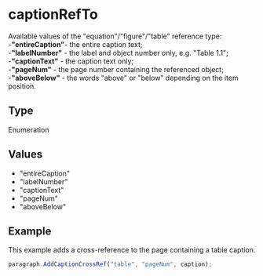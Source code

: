 # captionRefTo

Available values of the "equation"/"figure"/"table" reference type:\
-**"entireCaption"**- the entire caption text;\
-**"labelNumber"** - the label and object number only, e.g. "Table 1.1";\
-**"captionText"** - the caption text only;\
-**"pageNum"** - the page number containing the referenced object;\
-**"aboveBelow"** - the words "above" or "below" depending on the item position.

## Type

Enumeration

## Values

- "entireCaption"
- "labelNumber"
- "captionText"
- "pageNum"
- "aboveBelow"


## Example

This example adds a cross-reference to the page containing a table caption.

```javascript editor-
paragraph.AddCaptionCrossRef("table", "pageNum", caption);
```
